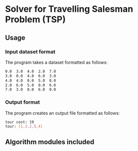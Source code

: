 # Solver for Travelling Salesman Problem (TSP)

## Usage

### Input dataset format
The program takes a dataset formatted as follows:
```sh
0.0  3.0  4.0  2.0  7.0
3.0  0.0  4.0  6.0  3.0
4.0  4.0  0.0  5.0  8.0
2.0  6.0  5.0  0.0  6.0
7.0  3.0  8.0  6.0  0.0
```
### Output format
The program creates an output file formatted as follows:
```sh
tour cost: 19
tour: [1,3,2,5,4]
```

## Algorithm modules included
